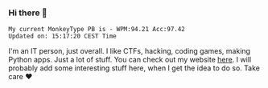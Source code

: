### Hi there 👋
<!-- PB START -->
```
My current MonkeyType PB is - WPM:94.21 Acc:97.42
Updated on: 15:17:20 CEST Time
```
<!-- PB END -->
I'm an IT person, just overall. I like CTFs, hacking, coding games, making Python apps. Just a lot of stuff.
You can check out my website [here](https://skill3472.github.io/).
I will probably add some interesting stuff here, when I get the idea to do so. Take care ❤️
